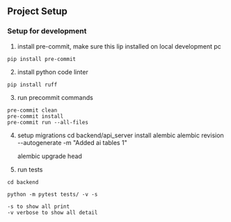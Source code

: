 ## Project Setup

### Setup for development

1. install pre-commit, make sure this lip installed on local development pc

```
pip install pre-commit
```

2. install python code linter

```
pip install ruff
```

3. run precommit commands

```
pre-commit clean
pre-commit install
pre-commit run --all-files
```


4. setup migrations
   cd backend/api_server
   install alembic
   alembic revision --autogenerate -m "Added ai tables 1"

   alembic upgrade head


5. run tests
```
cd backend 

python -m pytest tests/ -v -s

-s to show all print
-v verbose to show all detail
```